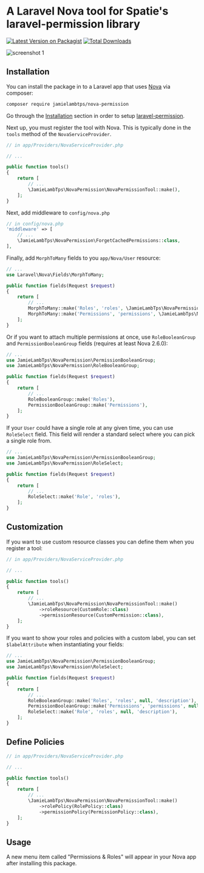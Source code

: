 # A Laravel Nova tool for Spatie's laravel-permission library

[![Latest Version on Packagist](https://img.shields.io/packagist/v/jamieplambtps/nova-permission.svg?style=flat-square)](https://packagist.org/packages/vyuldashev/nova-permission)
[![Total Downloads](https://img.shields.io/packagist/dt/jamielambtps/nova-permission.svg?style=flat-square)](https://packagist.org/packages/vyuldashev/nova-permission)

![screenshot 1](https://raw.githubusercontent.com/jamielambtps/nova-permission/master/docs/user-resource.png)

## Installation

You can install the package in to a Laravel app that uses [Nova](https://nova.laravel.com) via composer:

```bash
composer require jamielambtps/nova-permission
```

Go through the [Installation](https://github.com/spatie/laravel-permission#installation) section in order to setup [laravel-permission](https://packagist.org/packages/spatie/laravel-permission).

Next up, you must register the tool with Nova. This is typically done in the `tools` method of the `NovaServiceProvider`.

```php
// in app/Providers/NovaServiceProvider.php

// ...

public function tools()
{
    return [
        // ...
        \JamieLambTps\NovaPermission\NovaPermissionTool::make(),
    ];
}
```

Next, add middleware to `config/nova.php`

```php
// in config/nova.php
'middleware' => [
    // ...
    \JamieLambTps\NovaPermission\ForgetCachedPermissions::class,
],
```

Finally, add `MorphToMany` fields to you `app/Nova/User` resource:

```php
// ...
use Laravel\Nova\Fields\MorphToMany;

public function fields(Request $request)
{
    return [
        // ...
        MorphToMany::make('Roles', 'roles', \JamieLambTps\NovaPermission\Role::class),
        MorphToMany::make('Permissions', 'permissions', \JamieLambTps\NovaPermission\Permission::class),
    ];
}
```

Or if you want to attach multiple permissions at once, use `RoleBooleanGroup` and `PermissionBooleanGroup` fields (requires at least Nova 2.6.0):

```php
// ...
use JamieLambTps\NovaPermission\PermissionBooleanGroup;
use JamieLambTps\NovaPermission\RoleBooleanGroup;

public function fields(Request $request)
{
    return [
        // ...
        RoleBooleanGroup::make('Roles'),
        PermissionBooleanGroup::make('Permissions'),
    ];
}
```

If your `User` could have a single role at any given time, you can use `RoleSelect` field. This field will render a standard select where you can pick a single role from.

```php
// ...
use JamieLambTps\NovaPermission\PermissionBooleanGroup;
use JamieLambTps\NovaPermission\RoleSelect;

public function fields(Request $request)
{
    return [
        // ...
        RoleSelect::make('Role', 'roles'),
    ];
}
```

## Customization

If you want to use custom resource classes you can define them when you register a tool:

```php
// in app/Providers/NovaServiceProvider.php

// ...

public function tools()
{
    return [
        // ...
        \JamieLambTps\NovaPermission\NovaPermissionTool::make()
            ->roleResource(CustomRole::class)
            ->permissionResource(CustomPermission::class),
    ];
}

```

If you want to show your roles and policies with a custom label, you can set `$labelAttribute` when instantiating your fields:

```php
// ...
use JamieLambTps\NovaPermission\PermissionBooleanGroup;
use JamieLambTps\NovaPermission\RoleSelect;

public function fields(Request $request)
{
    return [
        // ...
        RoleBooleanGroup::make('Roles', 'roles', null, 'description'),
        PermissionBooleanGroup::make('Permissions', 'permissions', null, 'description'),
        RoleSelect::make('Role', 'roles', null, 'description'),
    ];
}
```


## Define Policies

```php
// in app/Providers/NovaServiceProvider.php

// ...

public function tools()
{
    return [
        // ...
        \JamieLambTps\NovaPermission\NovaPermissionTool::make()
            ->rolePolicy(RolePolicy::class)
            ->permissionPolicy(PermissionPolicy::class),
    ];
}

```

## Usage

A new menu item called "Permissions & Roles" will appear in your Nova app after installing this package.

